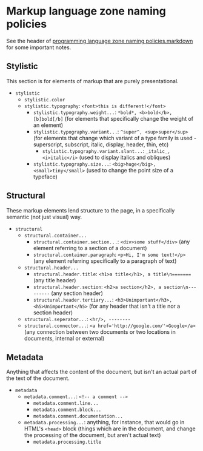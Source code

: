 Markup language zone naming policies
====================================
See the header of [programming language zone naming policies.markdown](./Programming%20language%20zones.markdown)
for some important notes.

Stylistic
---------
This section is for elements of markup that are purely presentational.

- `stylistic`
  - `stylistic.color`
  - `stylistic.typography`: `<font>this is different!</font>`
    - `stylistic.typography.weight...`: `*bold*, <b>bold</b>, [b]bold[/b]` (for elements that specifically change the weight of an element)
    - `stylistic.typography.variant...`: `^super^, <sup>super</sup>` (for elements that change which variant of a type family is used - superscript, subscript, italic, display, header, thin, etc)
      - `stylistic.typography.variant.slant...`: `_italic_, <i>italic</i>` (used to display italics and obliques)
    - `stylistic.typography.size...`: `<big>huge</big>, <small>tiny</small>` (used to change the point size of a typeface)

Structural
----------
These markup elements lend structure to the page, in a specifically semantic
(not just visual) way.

- `structural`
  - `structural.container...`
    - `structural.container.section...`: `<div>some stuff</div>` (any element referring to a section of a document)
    - `structural.container.paragraph`: `<p>Hi, I'm some text!</p>` (any element referring specifically to a paragraph of text)
  - `structural.header...`
    - `structural.header.title`: `<h1>a title</h1>, a title\n=======` (any title header)
    - `structural.header.section`: `<h2>a section</h2>, a section\n---------` (any section header)
    - `structural.header.tertiary...`: `<h3>Unimportant</h3>, <h5>Unimportant</h5>` (for any header that isn't a title nor a section header)
  - `structural.seperator...`: `<hr/>, --------`
  - `structural.connector...`: `<a href='http://google.com/'>Google</a>` (any connection between two documents or two locations in documents, internal or external)

Metadata
--------
Anything that affects the content of the document, but isn't an actual part of
the text of the document.

- `metadata`
  - `metadata.comment...`: `<!-- a comment -->`
    - `metadata.comment.line...`
    - `metadata.comment.block...`
    - `metadata.comment.documentation...`
  - `metadata.processing...`: anything, for instance, that would go in HTML's `<head>` block (things which are in the document, and change the processing of the document, but aren't actual text)
    - `metadata.processing.title`
